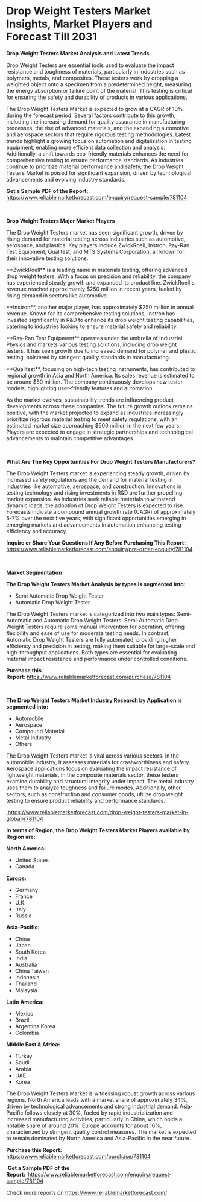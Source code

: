 <p><h1>Drop Weight Testers Market Insights, Market Players and Forecast Till 2031</h1></p><p><strong>Drop Weight Testers Market Analysis and Latest Trends</strong></p>
<p><p>Drop Weight Testers are essential tools used to evaluate the impact resistance and toughness of materials, particularly in industries such as polymers, metals, and composites. These testers work by dropping a weighted object onto a specimen from a predetermined height, measuring the energy absorption or failure point of the material. This testing is critical for ensuring the safety and durability of products in various applications.</p><p>The Drop Weight Testers Market is expected to grow at a CAGR of 10% during the forecast period. Several factors contribute to this growth, including the increasing demand for quality assurance in manufacturing processes, the rise of advanced materials, and the expanding automotive and aerospace sectors that require rigorous testing methodologies. Latest trends highlight a growing focus on automation and digitalization in testing equipment, enabling more efficient data collection and analysis. Additionally, a shift towards eco-friendly materials enhances the need for comprehensive testing to ensure performance standards. As industries continue to prioritize material performance and safety, the Drop Weight Testers Market is poised for significant expansion, driven by technological advancements and evolving industry standards.</p></p>
<p><strong>Get a Sample PDF of the Report:&nbsp;</strong> <a href="https://www.reliablemarketforecast.com/enquiry/request-sample/781104?utm_campaign=1833&utm_medium=2&utm_source=Github&utm_content=ia&utm_term=30122024&utm_id=drop-weight-testers">https://www.reliablemarketforecast.com/enquiry/request-sample/781104</a></p>
<p>&nbsp;</p>
<p><strong>Drop Weight Testers Major Market Players</strong></p>
<p><p>The Drop Weight Testers market has seen significant growth, driven by rising demand for material testing across industries such as automotive, aerospace, and plastics. Key players include ZwickRoell, Instron, Ray-Ran Test Equipment, Qualitest, and MTS Systems Corporation, all known for their innovative testing solutions.</p><p>**ZwickRoell** is a leading name in materials testing, offering advanced drop weight testers. With a focus on precision and reliability, the company has experienced steady growth and expanded its product line. ZwickRoell's revenue reached approximately $250 million in recent years, fueled by rising demand in sectors like automotive.</p><p>**Instron**, another major player, has approximately $250 million in annual revenue. Known for its comprehensive testing solutions, Instron has invested significantly in R&D to enhance its drop weight testing capabilities, catering to industries looking to ensure material safety and reliability.</p><p>**Ray-Ran Test Equipment** operates under the umbrella of Industrial Physics and markets various testing solutions, including drop weight testers. It has seen growth due to increased demand for polymer and plastic testing, bolstered by stringent quality standards in manufacturing.</p><p>**Qualitest**, focusing on high-tech testing instruments, has contributed to regional growth in Asia and North America. Its sales revenue is estimated to be around $50 million. The company continuously develops new tester models, highlighting user-friendly features and automation.</p><p>As the market evolves, sustainability trends are influencing product developments across these companies. The future growth outlook remains positive, with the market projected to expand as industries increasingly prioritize rigorous material testing to meet safety regulations, with an estimated market size approaching $500 million in the next few years. Players are expected to engage in strategic partnerships and technological advancements to maintain competitive advantages.</p></p>
<p>&nbsp;</p>
<p><strong>What Are The Key Opportunities For Drop Weight Testers Manufacturers?</strong></p>
<p><p>The Drop Weight Testers market is experiencing steady growth, driven by increased safety regulations and the demand for material testing in industries like automotive, aerospace, and construction. Innovations in testing technology and rising investments in R&D are further propelling market expansion. As industries seek reliable materials to withstand dynamic loads, the adoption of Drop Weight Testers is expected to rise. Forecasts indicate a compound annual growth rate (CAGR) of approximately 5-7% over the next five years, with significant opportunities emerging in emerging markets and advancements in automation enhancing testing efficiency and accuracy.</p></p>
<p><strong>Inquire or Share Your Questions If Any Before Purchasing This Report:</strong> <a href="https://www.reliablemarketforecast.com/enquiry/pre-order-enquiry/781104?utm_campaign=1833&utm_medium=2&utm_source=Github&utm_content=ia&utm_term=30122024&utm_id=drop-weight-testers">https://www.reliablemarketforecast.com/enquiry/pre-order-enquiry/781104</a></p>
<p>&nbsp;</p>
<p><strong>Market Segmentation</strong></p>
<p><strong>The Drop Weight Testers Market Analysis by types is segmented into:</strong></p>
<p><ul><li>Semi Automatic Drop Weight Tester</li><li>Automatic Drop Weight Tester</li></ul></p>
<p><p>The Drop Weight Testers market is categorized into two main types: Semi-Automatic and Automatic Drop Weight Testers. Semi-Automatic Drop Weight Testers require some manual intervention for operation, offering flexibility and ease of use for moderate testing needs. In contrast, Automatic Drop Weight Testers are fully automated, providing higher efficiency and precision in testing, making them suitable for large-scale and high-throughput applications. Both types are essential for evaluating material impact resistance and performance under controlled conditions.</p></p>
<p><strong>Purchase this Report:&nbsp;</strong><a href="https://www.reliablemarketforecast.com/purchase/781104?utm_campaign=1833&utm_medium=2&utm_source=Github&utm_content=ia&utm_term=30122024&utm_id=drop-weight-testers">https://www.reliablemarketforecast.com/purchase/781104</a></p>
<p>&nbsp;</p>
<p><strong>The Drop Weight Testers Market Industry Research by Application is segmented into:</strong></p>
<p><ul><li>Automobile</li><li>Aerospace</li><li>Compound Material</li><li>Metal Industry</li><li>Others</li></ul></p>
<p><p>The Drop Weight Testers market is vital across various sectors. In the automobile industry, it assesses materials for crashworthiness and safety. Aerospace applications focus on evaluating the impact resistance of lightweight materials. In the composite materials sector, these testers examine durability and structural integrity under impact. The metal industry uses them to analyze toughness and failure modes. Additionally, other sectors, such as construction and consumer goods, utilize drop weight testing to ensure product reliability and performance standards.</p></p>
<p><a href="https://www.reliablemarketforecast.com/drop-weight-testers-market-in-global-r781104?utm_campaign=1833&utm_medium=2&utm_source=Github&utm_content=ia&utm_term=30122024&utm_id=drop-weight-testers">&nbsp;https://www.reliablemarketforecast.com/drop-weight-testers-market-in-global-r781104</a></p>
<p><strong>In terms of Region, the Drop Weight Testers Market Players available by Region are:</strong></p>
<p>
    <p> <strong> North America: </strong>
        <ul>
            <li>United States</li>
            <li>Canada</li>
        </ul>
        </p> 
    <p> <strong> Europe: </strong>
        <ul>
            <li>Germany</li>
            <li>France</li>
            <li>U.K.</li>
            <li>Italy</li>
            <li>Russia</li>
        </ul>
        </p> 
    <p> <strong> Asia-Pacific: </strong>
        <ul>
            <li>China</li>
            <li>Japan</li>
            <li>South Korea</li>
            <li>India</li>
            <li>Australia</li>
            <li>China Taiwan</li>
            <li>Indonesia</li>
            <li>Thailand</li>
            <li>Malaysia</li>
        </ul>
        </p> 
    <p> <strong> Latin America: </strong>
        <ul>
            <li>Mexico</li>
            <li>Brazil</li>
            <li>Argentina Korea</li>
            <li>Colombia</li>
        </ul>
        </p> 
    <p> <strong> Middle East & Africa: </strong>
        <ul>
            <li>Turkey</li>
            <li>Saudi</li>
            <li>Arabia</li>
            <li>UAE</li>
            <li>Korea</li>
        </ul>
    </p>
    </p>
<p><p>The Drop Weight Testers Market is witnessing robust growth across various regions. North America leads with a market share of approximately 34%, driven by technological advancements and strong industrial demand. Asia-Pacific follows closely at 30%, fueled by rapid industrialization and increased manufacturing activities, particularly in China, which holds a notable share of around 20%. Europe accounts for about 16%, characterized by stringent quality control measures. The market is expected to remain dominated by North America and Asia-Pacific in the near future.</p></p>
<p><strong>Purchase this Report: </strong><a href="https://www.reliablemarketforecast.com/purchase/781104?utm_campaign=1833&utm_medium=2&utm_source=Github&utm_content=ia&utm_term=30122024&utm_id=drop-weight-testers">https://www.reliablemarketforecast.com/purchase/781104</a></p>
<p>&nbsp;<strong>Get a Sample PDF of the Report:&nbsp;&nbsp;</strong><a href="https://www.reliablemarketforecast.com/enquiry/request-sample/781104?utm_campaign=1833&utm_medium=2&utm_source=Github&utm_content=ia&utm_term=30122024&utm_id=drop-weight-testers">https://www.reliablemarketforecast.com/enquiry/request-sample/781104</a></p>
<p><strong></strong></p>
<p>Check more reports on <a href="https://www.reliablemarketforecast.com/?utm_campaign=1833&utm_medium=2&utm_source=Github&utm_content=ia&utm_term=30122024&utm_id=drop-weight-testers">https://www.reliablemarketforecast.com/</a></p>